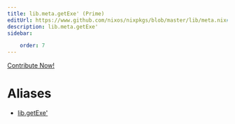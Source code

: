 ```yaml
---
title: lib.meta.getExe' (Prime)
editUrl: https://www.github.com/nixos/nixpkgs/blob/master/lib/meta.nix#L211C13
description: lib.meta.getExe'
sidebar:

    order: 7
---
```


<a href="https://www.github.com/nixos/nixpkgs/blob/master/lib/meta.nix#L211C13">Contribute Now!</a>


# Aliases

- [lib.getExe'](/nix-doc-comments/reference/lib/lib-getExe' (Prime))



